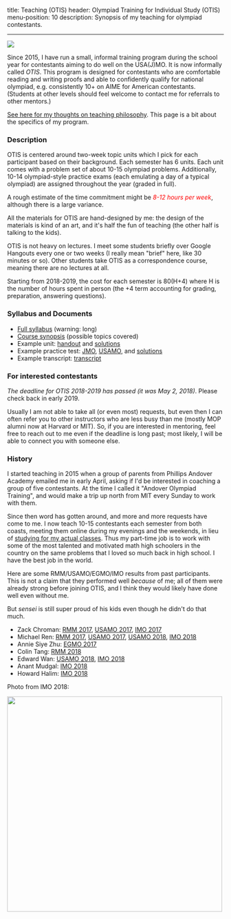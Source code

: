title: Teaching (OTIS)
header: Olympiad Training for Individual Study (OTIS)
menu-position: 10
description: Synopsis of my teaching for olympiad contestants.

---

<img src="static/calvin-education.gif" />

Since 2015, I have run a small, informal training program during the school year
for contestants aiming to do well on the USA(J)MO.
It is now informally called *OTIS*.
This program is designed for contestants who are
comfortable reading and writing proofs
and able to confidently qualify for national olympiad,
e.g. consistently 10+ on AIME for American contestants.
(Students at other levels should feel welcome to contact
me for referrals to other mentors.)

[See here for my thoughts on teaching philosophy][perhour].
This page is a bit about the specifics of my program.

[perhour]: https://usamo.wordpress.com/2016/02/07/stop-paying-me-per-hour/

### Description

OTIS is centered around two-week topic units
which I pick for each participant based on their background.
Each semester has 6 units.
Each unit comes with a problem set of about 10-15 olympiad problems.
Additionally, 10-14 olympiad-style practice exams
(each emulating a day of a typical olympiad)
are assigned throughout the year (graded in full).

A rough estimate of the time commitment might be
<span style="color:red;">*8-12 hours per week*</span>,
although there is a large variance.

All the materials for OTIS are hand-designed by me:
the design of the materials is kind of an art,
and it's half the fun of teaching
(the other half is talking to the kids).

OTIS is not heavy on lectures.
I meet some students briefly over Google Hangouts
every one or two weeks (I really mean "brief" here, like 30 minutes or so).
Other students take OTIS as a correspondence course,
meaning there are no lectures at all.

Starting from 2018-2019, the cost for each semester is 80(H+4)
where H is the number of hours spent in person
(the +4 term accounting for grading, preparation, answering questions).

### Syllabus and Documents

* [Full syllabus](upload/otis-syllabus.pdf) (warning: long)
* [Course synopsis][unitlist] (possible topics covered)
* Example unit: [handout][sample-DNY] and [solutions][sample-DNYsol]
* Example practice test: [JMO][sample-jmo], [USAMO][sample-usamo], and [solutions][sample-sol]
* Example transcript: [transcript][sample-zack]

[sample-DNY]: static/otis-samples/DNY-ntconstruct.pdf
[sample-DNYsol]: static/otis-samples/DNY-sol-ntconstruct.pdf
[sample-jmo]: static/otis-samples/Exam-Sample-08-JMO.pdf
[sample-usamo]: static/otis-samples/Exam-Sample-08-USAMO.pdf
[sample-sol]: static/otis-samples/Exam-Sample-08-Soln.pdf
[sample-zack]: static/otis-samples/zack-local.pdf
[unitlist]: static/otis-samples/synopsis.html

### For interested contestants

[form]: https://goo.gl/forms/himGptArWuVhlFdv2

*The deadline for OTIS 2018-2019 has passed (it was May 2, 2018)*.
Please check back in early 2019.

<!--

Here is the [link to request form][form], due **May 2, 2018**.
I select a handful of individuals from the many requests
in mid-May of each year, after the grading of USAMO.

You can now submit requests for the 2018 - 2019 school year
(to begin in September 2018).
For OTIS 2018-2019, please submit requests by May 2, 2018.
The form asks for the following information:

* Your name, grade, school, and time zone
* Your anticipated availabilities on each of Monday, Tuesday, Wednesday, Thursday
* Any relevant contest history or scores
* Subject preferences, like "strong geo, weak algebra"
* Goals for the year, like "qualify for MOP"

[The form][form] will let you edit your responses after submission.
In particular, you can submit the form early and then edit it after
the USA(J)MO in April with your estimated scores.

-->

Usually I am not able to take all (or even most) requests, but even then
I can often refer you to other instructors who are less busy than me
(mostly MOP alumni now at Harvard or MIT).
So, if you are interested in mentoring,
feel free to reach out to me even if the deadline is long past;
most likely, I will be able to connect you with someone else.

### History

I started teaching in 2015 when a group of parents
from Phillips Andover Academy emailed me in early April,
asking if I'd be interested in coaching a group of five contestants.
At the time I called it "Andover Olympiad Training",
and would make a trip up north from MIT every Sunday to work with them.

Since then word has gotten around,
and more and more requests have come to me.
I now teach 10-15 contestants each semester from both coasts,
meeting them online during my evenings and the weekends,
in lieu of [studying for my actual classes][gir].
Thus my part-time job is to work with some of the
most talented and motivated math high schoolers in the country
on the same problems that I loved so much back in high school.
I have the best job in the world.

[gir]: http://catalog.mit.edu/mit/undergraduate-education/general-institute-requirements/

Here are some RMM/USAMO/EGMO/IMO results from past participants.
This is not a claim that they performed well *because* of me;
all of them were already strong before joining OTIS,
and I think they would likely have done well even without me.

But *sensei* is still super proud of his kids even
though he didn't do that much.

+ Zack Chroman: [RMM 2017][rmm17], [USAMO 2017][amo17], [IMO 2017][zack17]
+ Michael Ren: [RMM 2017][rmm17], [USAMO 2017][amo17], [USAMO 2018][usamo18], [IMO 2018][imo18USA]
+ Annie Siye Zhu: [EGMO 2017][egmo17]
+ Colin Tang: [RMM 2018][rmm18]
+ Edward Wan: [USAMO 2018][usamo18], [IMO 2018][imo18PRI]
+ Anant Mudgal: [IMO 2018][imo18IND]
+ Howard Halim: [IMO 2018][imo18CAN]

Photo from IMO 2018:

<img src="static/otis-imo-2018.png" width="500">

[rmm17]: http://rmms.lbi.ro/rmm2017/index.php?id=results_math
[amo17]: http://www.maa.org/sites/default/files/HonorableMentions2017.pdf
[egmo17]: https://www.egmo.org/people/person1022/
[rmm18]: http://rmms.lbi.ro/rmm2018/index.php?id=results_math
[zack17]: https://www.imo-official.org/participant_r.aspx?id=27374
[imo18IND]: https://www.imo-official.org/participant_r.aspx?id=25764
[imo18CAN]: https://www.imo-official.org/participant_r.aspx?id=28475
[imo18PRI]: https://www.imo-official.org/participant_r.aspx?id=28236
[imo18USA]: https://www.imo-official.org/participant_r.aspx?id=28394
[usamo18]: http://www.maa.org/sites/default/files/pdf/AMC/usamo/2018/USAMOWinners.pdf


